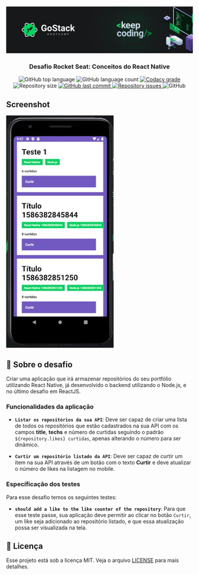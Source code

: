 ![header](https://raw.githubusercontent.com/salomaocristiano/gostack11-desafio-conceitos-react-native/master/assets/header-desafios.png)

<h3 align="center">
  Desafio Rocket Seat: Conceitos do React Native
</h3>

<p align="center">
  <img alt="GitHub top language" src="https://img.shields.io/github/languages/top/salomaocristiano/gostack11-desafio-conceitos-react-native.svg">

  <img alt="GitHub language count" src="https://img.shields.io/github/languages/count/salomaocristiano/gostack11-desafio-conceitos-react-native.svg">

  <a href="https://www.codacy.com/app/salomaocristiano/gostack11-desafio-conceitos-react-native?utm_source=github.com&amp;utm_medium=referral&amp;utm_content=salomaocristiano/gostack11-desafio-conceitos-react-native&amp;utm_campaign=Badge_Grade">
    <img alt="Codacy grade" src="https://img.shields.io/codacy/grade/04db4b43120b4d05b9b39c9d2da97300.svg">
  </a>

  <img alt="Repository size" src="https://img.shields.io/github/repo-size/salomaocristiano/gostack11-desafio-conceitos-react-native.svg">
  <a href="https://github.com/salomaocristiano/gostack11-desafio-conceitos-react-native/commits/master">
    <img alt="GitHub last commit" src="https://img.shields.io/github/last-commit/salomaocristiano/gostack11-desafio-conceitos-react-native.svg">
  </a>

  <a href="https://github.com/salomaocristiano/gostack11-desafio-conceitos-react-native/issues">
    <img alt="Repository issues" src="https://img.shields.io/github/issues/salomaocristiano/gostack11-desafio-conceitos-react-native.svg">
  </a>

  <img alt="GitHub" src="https://img.shields.io/github/license/salomaocristiano/gostack11-desafio-conceitos-react-native.svg">
</p>


## Screenshot

<p align="center">

![image-example](https://raw.githubusercontent.com/salomaocristiano/gostack11-desafio-conceitos-react-native/master/assets/bootcamp.jpg)

</p>

## :rocket: Sobre o desafio

Criar uma aplicação que irá armazenar repositórios do seu portfólio utilizando React Native, já desenvolvido o backend utilizando o Node.js, e no último desafio em ReactJS.

### Funcionalidades da aplicação

- **`Listar os repositórios da sua API`**: Deve ser capaz de criar uma lista de todos os repositórios que estão cadastrados na sua API com os campos **title**, **techs** e número de curtidas seguindo o padrão `${repository.likes} curtidas`, apenas alterando o número para ser dinâmico.

- **`Curtir um repositório listado da API`**: Deve ser capaz de curtir um item na sua API através de um botão com o texto **Curtir** e deve atualizar o número de likes na listagem no mobile.

### Específicação dos testes

Para esse desafio temos os seguintes testes:

- **`should add a like to the like counter of the repository`**: Para que esse teste passe, sua aplicação deve permitir ao clicar no botão `Curtir`, um like seja adicionado ao repositório listado, e que essa atualização possa ser visualizada na tela.

## :memo: Licença

Esse projeto está sob a licença MIT. Veja o arquivo [LICENSE](LICENSE.md) para mais detalhes.

